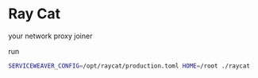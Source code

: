 # Ray Cat

your network proxy joiner

run

```bash
SERVICEWEAVER_CONFIG=/opt/raycat/production.toml HOME=/root ./raycat
```
